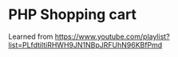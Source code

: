 # PHP Shopping cart

Learned from https://www.youtube.com/playlist?list=PLfdtiltiRHWH9JN1NBpJRFUhN96KBfPmd
